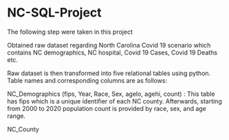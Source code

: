 # NC-SQL-Project

The following step were taken in this project

Obtained raw dataset regarding North Carolina Covid 19 scenario which contains NC demographics, NC hospital, Covid 19 Cases, Covid 19 Deaths etc.

Raw dataset is then transformed into five relational tables using python. Table names and corresponding columns are as follows:

NC_Demographics (fips, Year, Race, Sex, agelo, agehi, count) : This table has fips which is a unique identifier of each NC county. Afterwards, starting from 2000 to 2020 population count is provided by race, sex, and age range.

NC_County
